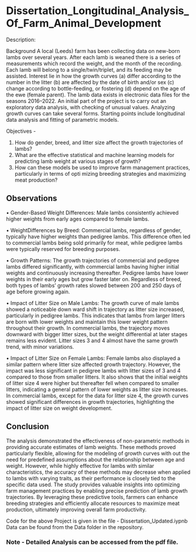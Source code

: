 # Dissertation_Longitudinal_Analysis_Of_Farm_Animal_Development

Description:

Background
A local (Leeds) farm has been collecting data on new-born lambs over several
years. After each lamb is weaned there is a series of measurements which record
the weight, and the month of the recording. Each lamb will belong to a single/twin/triplet, and its feeding may be assisted. Interest lie in how the
growth curves
(a) differ according to the number in the litter
(b) are affected by the date of birth and/or sex
(c) change according to bottle-feeding, or fostering
(d) depend on the age of the ewe (female parent).
The lamb data exists in electronic data files for the seasons 2016–2022. An initial part of the project is to carry out
an exploratory data analysis, with checking of unusual values. Analyzing growth
curves can take several forms. Starting points include longitudinal data analysis
and fitting of parametric models.

Objectives - 
1. How do gender, breed, and litter size affect the growth trajectories of lambs?
2. What are the effective statistical and machine learning models for predicting lamb weight at various
 stages of growth?
3. How can these models be used to improve farm management practices, particularly in terms of opti
mizing breeding strategies and maximizing meat production?

## Observations
 • Gender-Based Weight Differences: Male lambs consistently achieved higher weights from early ages
 compared to female lambs.
 
 • WeightDifferences by Breed: Commercial lambs, regardless of gender, typically have higher weights
 than pedigree lambs. This difference often led to commercial lambs being sold primarily for meat,
 while pedigree lambs were typically reserved for breeding purposes.
 
 • Growth Patterns: The growth trajectories of commercial and pedigree lambs differed significantly,
 with commercial lambs having higher initial weights and continuously increasing thereafter. Pedigree
 lambs have lower weights in their early ages but grow faster later on. Regardless of breed, both types
 of lambs’ growth rates slowed between 200 and 250 days of age before growing again.
 
 • Impact of Litter Size on Male Lambs: The growth curve of male lambs showed a noticeable down
ward shift in trajectory as litter size increased, particularly in pedigree lambs. This indicates that lambs
 from larger litters are born with lower weights and maintain this lower weight pattern throughout their
 growth. In commercial lambs, the trajectory moves downward with bigger litter sizes, but the weight
 differential at later stages remains less evident. Litter sizes 3 and 4 almost have the same growth trend,
 with minor variations.
 
 • Impact of Litter Size on Female Lambs: Female lambs also displayed a similar pattern where litter
 size affected growth trajectory. However, the impact was less significant in pedigree lambs with litter
 sizes of 3 and 4 compared to those from smaller litters. It also shows that the initial weights of litter
 size 4 were higher but thereafter fell when compared to smaller litters, indicating a general pattern of
 lower weights as litter size increases. In commercial lambs, except for the data for litter size 4, the
 growth curves showed significant differences in growth trajectories, highlighting the impact of litter
 size on weight development.
 
 ## Conclusion
 The analysis demonstrated the effectiveness of non-parametric methods in providing accurate estimates of
 lamb weights. These methods proved particularly flexible, allowing for the modeling of growth curves with 
 out the need for predefined assumptions about the relationship between age and weight. However, while
 highly effective for lambs with similar characteristics, the accuracy of these methods may decrease when
 applied to lambs with varying traits, as their performance is closely tied to the specific data used.
 The study provides valuable insights into optimizing farm management practices by enabling precise
 prediction of lamb growth trajectories. By leveraging these predictive tools, farmers can enhance breeding
 strategies and efficiently allocate resources to maximize meat production, ultimately improving overall farm
 productivity.

Code for the above Project is given in the file - Dissertation_Updated.iypnb
Data can be found from the Data folder in the repository.

### Note - Detailed Analysis can be accessed from the pdf file.
